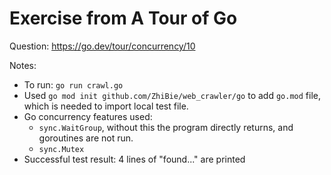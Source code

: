 # Exercise from A Tour of Go

Question: https://go.dev/tour/concurrency/10

Notes:
- To run: `go run crawl.go`
- Used `go mod init github.com/ZhiBie/web_crawler/go` to add `go.mod` file, which is needed to import local test file.
- Go concurrency features used: 
  - `sync.WaitGroup`, without this the program directly returns, and goroutines are not run.
  - `sync.Mutex`
- Successful test result: 4 lines of "found..." are printed
